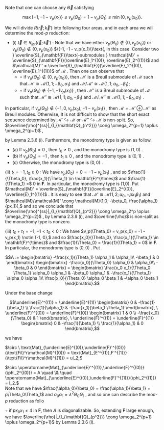 Note that one can choose any  $\vec{\Theta}$  satisfying

$$\max\{-1, -1 - v_p(x_1)\} \le v_p(\Theta_0) = 1 - v_p(\Theta_1) \le \min\{0, v_p(x_0)\}.$$

We will divide  $R(\vec{r}; \vec{k}')$  into following four areas, and in each area we will determine the  $\text{mod-}p$  reduction:

- (i)  $\vec{t} \in R_{int}(\vec{r}; \vec{k}')$ : Note that we have either  $v_p(\Theta_0) \notin \{0, v_p(x_0)\}$  or  $v_p(\Theta_0) \notin \{0, v_p(x_0)\}$  $\{-1, -1 - v_p(x_1)\}\text{, in this case. Consider two } \overline{S}_{\mathbf{F}}\text{-submodules } \mathcal{M}' = \overline{S}_{\mathbf{F}}(\overline{E}_1^{(0)}, \overline{E}_2^{(1)})$ and  $\mathcal{M}'' = \overline{S}_{\mathbf{F}}(\overline{E}_2^{(0)}, \overline{E}_1^{(1)})$  of  $\mathcal{M}$ . Then one can observe that
  - $\circ$  if  $v_p(\Theta_0) \notin \{0, v_p(x_0)\},$  then  $\mathcal{M}'$  is a Breuil submodule of  $\mathcal{M}$  such that  $\mathcal{M}' \cong \mathcal{M}(1,1;-\beta_0,\alpha_1) \text{ and } \mathcal{M}/\mathcal{M}' \cong \mathcal{M}(1,1;\alpha_0,-\beta_1);$
  - $\circ$  if  $v_p(\Theta_0) \notin \{-1, -1 v_p(x_1)\}$ , then  $\mathcal{M}''$  is a Breuil submodule of  $\mathcal{M}$  such that  $\mathcal{M}'' \cong \mathcal{M}(1,1;\alpha_0,-\beta_1)$  and  $\mathcal{M}/\mathcal{M}'' \cong \mathcal{M}(1,1;-\beta_0,\alpha_1)$ .

In particular, if  $v_p(\Theta_0) \notin \{-1, 0, v_p(x_0), -1 - v_p(x_1)\}$ , then  $\mathcal{M} = \mathcal{M}' \oplus \mathcal{M}''$  as Breuil modules. Otherwise, It is not difficult to show that the short exact sequence determined by  $\mathcal{M}' \hookrightarrow \mathcal{M}$  or  $\mathcal{M}'' \hookrightarrow \mathcal{M}$  is non-split. So,  $\overline{\rho}^{ss}|_{I_{\mathbf{Q}_{n^2}}} \cong \omega_2^{p+1} \oplus \omega_2^{p+1}$ ,

by Lemma  $2.3.6$  (i). Furthermore, the monodromy type is given as follow.

- (a) If  $v_p(\Theta_0) = 0$ , then  $t_0 \ge 0$ , and the monodromy type is  $(1,0)$ .
- (b) If  $v_p(\Theta_0) = -1$ , then  $t_1 \ge 0$ , and the monodromy type is  $(0,1)$ .
- (c) Otherwise, the monodromy type is  $(0,0)$ .

(ii)  $t_1 = -1, t_0 \ge 0$ : We have  $v_p(\Theta_0) = 0 = -1 - v_p(x_1)$ , and so  $\frac{1}{\Theta_0}, \frac{x_1}{\Theta_1} \in \mathbf{F}^{\times}$  and  $\frac{1}{\Theta_1} =$ 0 in **F**. In particular, the monodromy type is (1,0). Put  $\mathcal{M}' = \overline{S}_{\mathbf{F}}(\overline{E}_2^{(0)}, \overline{E}_1^{(1)})$ . It is easy to see that  $\mathcal{M}' \cong \mathcal{M}(1,2;\alpha_0, -px_1\beta_1)$  and  $\mathcal{M}/\mathcal{M}' \cong \mathcal{M}(1,0; -\beta_0, \frac{\alpha_1}{px_1}),$ and so we conclude that  $\overline{\rho}^{ss}|_{I_{\mathbf{Q}_{p^2}}} \cong \omega_2^p \oplus \omega_2^{p+2}$ , by Lemma 2.3.6 (i), and  $\overline{\rho}$  is non-split as the monodromy type is nonzero.

(iii)  $t_0 + t_1 = -1, -1 < t_0 < 0$ : We have  $v_p(\Theta_0) = v_p(x_0) = -1 - v_p(x_1) \notin \{-1, 0\},\$ and so  $\frac{x_0}{\Theta_0}, \frac{x_1}{\Theta_1} \in \mathbf{F}^{\times}$  and  $\frac{1}{\Theta_0} = \frac{1}{\Theta_1} = 0$  in **F**. In particular, the monodromy type is  $(0,0)$ . Put

$$A := \begin{bmatrix} -\frac{x_1}{\Theta_1} \alpha_1 & \alpha_1\\ -\beta_1 & 0 \end{bmatrix} \begin{bmatrix} -\frac{x_0}{\Theta_0} \alpha_0 & \alpha_0\\ -\beta_0 & 0 \end{bmatrix} = \begin{bmatrix} \frac{x_0 x_1}{\Theta_0 \Theta_1} \alpha_0 \alpha_1 & -\beta_0 \alpha_1 & -\frac{x_1}{\Theta_1} \alpha_0 \alpha_1\\ \frac{x_0}{\Theta_0} \alpha_0 \beta_1 & -\alpha_0 \beta_1 \end{bmatrix}.$$

Under the base change

$$\underline{E}'^{(1)} = \underline{E}^{(1)} \begin{bmatrix} 0 & -\frac{1}{\beta_1} \\ \frac{1}{\alpha_1} & -\frac{x_1}{\beta_1 \Theta_1} \end{bmatrix}, \ \underline{F}'^{(0)} = \underline{F}^{(0)} \begin{bmatrix} 1 & 0 \\ -\frac{x_0}{\Theta_0} & 1 \end{bmatrix}, \ \underline{F}'^{(1)} = \underline{F}^{(1)} \begin{bmatrix} 0 & -\frac{1}{\beta_1} \\ \frac{1}{\alpha_1} & 0 \end{bmatrix},$$

we have

 $\circ \ \text{Mat}_{\underline{E}^{(0)},\underline{F}'^{(0)}}(\text{Fil}^r\mathcal{M}^{(0)}) = \text{Mat}_{E'^{(1)},F'^{(1)}}(\text{Fil}^r\mathcal{M}^{(1)}) = uI_2;$ 

 $\circ \operatorname{Mat}_{\underline{E}'^{(1)},\underline{F}'^{(0)}}(\phi_2^{(0)}) = A \quad \& \quad \operatorname{Mat}_{\underline{E}^{(0)},\underline{F}'^{(1)}}(\phi_2^{(1)}) = I_2.$ <br>Note that we have  $\frac{\alpha_0}{\beta_0} = \frac{\alpha_1}{\beta_1} = p\Theta_0\Theta_1$  and  $\alpha_0\alpha_1 = \lambda^2\Theta_0\Theta_1$ , and so one can describe the mod-*p* reduction as follo

∘ if  $px_0x_1 \neq 4$  in **F**, then *A* is diagonalizable. So, extending **F** large enough, we have  $\overline{\rho}|_{I_{\mathbf{Q}_{p^2}}} \cong \omega_2^{p+1} \oplus \omega_2^{p+1}$  by Lemma 2.3.6 (i).